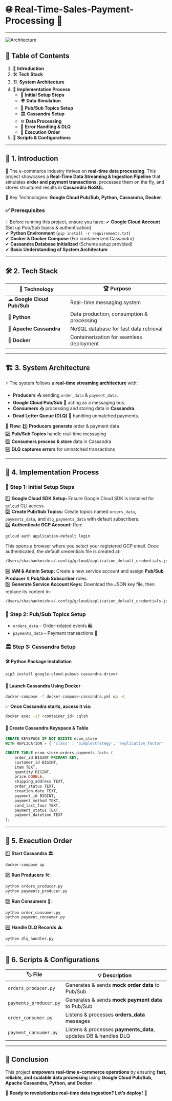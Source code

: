 # 🌐 **Real-Time-Sales-Payment-Processing** 🚀

---
![Architecture](https://github.com/user-attachments/assets/9d6ed287-1c9d-43d4-9928-ffe38e86adfb)

## 📌 **Table of Contents**
1. 🎯 **Introduction**
2. 🛠️ **Tech Stack**
3. 🏗️ **System Architecture**
4. 🔄 **Implementation Process**
   - 📱 **Initial Setup Steps**
   - 🌍 **Data Simulation**
   - 📰 **Pub/Sub Topics Setup**
   - 🏛️ **Cassandra Setup**
   - ⚙️ **Data Processing**
   - 🚨 **Error Handling & DLQ**
   - 🚀 **Execution Order**
5. 📂 **Scripts & Configurations**

---

## 🎯 **1. Introduction**

🔹 The e-commerce industry thrives on **real-time data processing**. This project showcases a **Real-Time Data Streaming & Ingestion Pipeline** that simulates **order and payment transactions**, processes them on the fly, and stores structured results in **Cassandra NoSQL**.

🔹 Key Technologies: **Google Cloud Pub/Sub, Python, Cassandra, Docker**.

### ✅ **Prerequisites**
💡 Before running this project, ensure you have:
✔ **Google Cloud Account** (Set up Pub/Sub topics & authentication)  
✔ **Python Environment** (`pip install -r requirements.txt`)  
✔ **Docker & Docker Compose** (For containerized Cassandra)  
✔ **Cassandra Database Initialized** (Schema setup provided)  
✔ **Basic Understanding of System Architecture**

---

## 🛠️ **2. Tech Stack**

| 🔹 Technology | 🏆 Purpose |
|--------------|------------|
| ☁ **Google Cloud Pub/Sub** | Real-time messaging system |
| 🐍 **Python** | Data production, consumption & processing |
| 📂 **Apache Cassandra** | NoSQL database for fast data retrieval |
| 🐳 **Docker** | Containerization for seamless deployment |

---

## 🏗️ **3. System Architecture**

⚡ The system follows a **real-time streaming architecture** with:
- **Producers** 📤 sending `order_data` & `payment_data`.
- **Google Cloud Pub/Sub** 📱 acting as a messaging bus.
- **Consumers** 📥 processing and storing data in **Cassandra**.
- **Dead Letter Queue (DLQ)** 🚨 handling unmatched payments.

🔄 **Flow:**
1️⃣ **Producers generate** order & payment data  
2️⃣ **Pub/Sub Topics** handle real-time messaging  
3️⃣ **Consumers process & store** data in Cassandra  
4️⃣ **DLQ captures errors** for unmatched transactions  

---

## 📱 **4. Implementation Process**

### 🔹 **Step 1: Initial Setup Steps**

1️⃣ **Google Cloud SDK Setup:** Ensure Google Cloud SDK is installed for `gcloud` CLI access.  
2️⃣ **Create Pub/Sub Topics:** Create topics named `orders_data`, `payments_data`, and `dlq_payments_data` with default subscribers.  
3️⃣ **Authenticate GCP Account:** Run:
```sh
gcloud auth application-default login
```
   This opens a browser where you select your registered GCP email. Once authenticated, the default credentials file is created at:
   ```sh
   /Users/shashankmishra/.config/gcloud/application_default_credentials.json
   ```
4️⃣ **IAM & Admin Setup:** Create a new service account and assign **Pub/Sub Producer** & **Pub/Sub Subscriber** roles.  
5️⃣ **Generate Service Account Keys:** Download the JSON key file, then replace its content in:
   ```sh
   /Users/shashankmishra/.config/gcloud/application_default_credentials.json
   ```

### 📰 **Step 2: Pub/Sub Topics Setup**
- `orders_data` – Order-related events 🛍️  
- `payments_data` – Payment transactions 💸  

### 🏛 **Step 3: Cassandra Setup**
#### 🛠 **Python Package Installation**
```sh
pip3 install google-cloud-pubsub cassandra-driver
```

#### 🚢 **Launch Cassandra Using Docker**
```sh
docker-compose -f docker-compose-cassandra.yml up -d
```
✅ **Once Cassandra starts, access it via:**
```sh
docker exec -it <container_id> cqlsh
```

#### 📂 **Create Cassandra Keyspace & Table**
```sql
CREATE KEYSPACE IF NOT EXISTS ecom_store 
WITH REPLICATION = { 'class' : 'SimpleStrategy', 'replication_factor' : 1 };

CREATE TABLE ecom_store.orders_payments_facts (
    order_id BIGINT PRIMARY KEY,
    customer_id BIGINT,
    item TEXT,
    quantity BIGINT,
    price DOUBLE,
    shipping_address TEXT,
    order_status TEXT,
    creation_date TEXT,
    payment_id BIGINT,
    payment_method TEXT,
    card_last_four TEXT,
    payment_status TEXT,
    payment_datetime TEXT
);
```

---

## 🚀 **5. Execution Order**
1️⃣ **Start Cassandra** 🏛️:
```sh
docker-compose up
```
2️⃣ **Run Producers** 🛠:
```sh
python orders_producer.py
python payments_producer.py
```
3️⃣ **Run Consumers** 📱:
```sh
python order_consumer.py
python payment_consumer.py
```
4️⃣ **Handle DLQ Records** ⚠️:
```sh
python dlq_handler.py
```

---

## 📂 **6. Scripts & Configurations**

| 🏷️ File | 💡 Description |
|--------|--------------|
| `orders_producer.py` | Generates & sends **mock order data** to Pub/Sub |
| `payments_producer.py` | Generates & sends **mock payment data** to Pub/Sub |
| `order_consumer.py` | Listens & processes **orders_data** messages |
| `payment_consumer.py` | Listens & processes **payments_data**, updates DB & handles DLQ |

---

## 🎉 **Conclusion**
This project **empowers real-time e-commerce operations** by ensuring **fast, reliable, and scalable data processing** using **Google Cloud Pub/Sub, Apache Cassandra, Python, and Docker**.

🚀 **Ready to revolutionize real-time data ingestion? Let’s deploy!** 🚀


